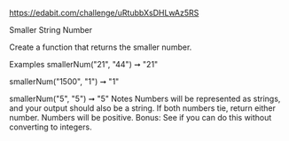 https://edabit.com/challenge/uRtubbXsDHLwAz5RS

Smaller String Number

Create a function that returns the smaller number.

Examples
smallerNum("21", "44") ➞ "21"

smallerNum("1500", "1") ➞ "1"

smallerNum("5", "5") ➞ "5"
Notes
Numbers will be represented as strings, and your output should also be a string.
If both numbers tie, return either number.
Numbers will be positive.
Bonus: See if you can do this without converting to integers.